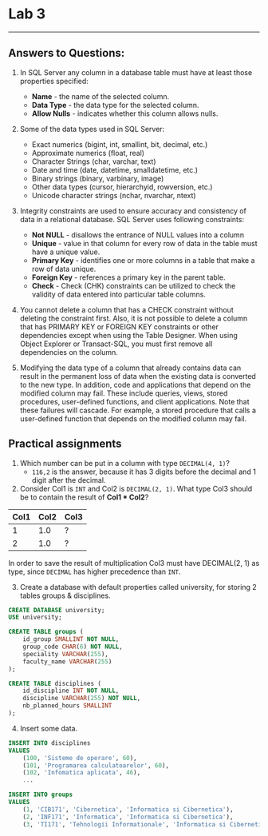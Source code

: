 # Lab 3
---
## Answers to Questions:

1. In SQL Server any column in a database table must have at least those properties specified:
    - **Name** - the name of the selected column.
    - **Data Type** - the data type for the selected column.
    - **Allow Nulls** - indicates whether this column allows nulls.

2. Some of the data types used in SQL Server:
    - Exact numerics (bigint, int, smallint, bit, decimal, etc.)
    - Approximate numerics (float, real)
    - Character Strings (char, varchar, text)
    - Date and time (date, datetime, smalldatetime, etc.)
    - Binary strings (binary, varbinary, image)
    - Other data types (cursor, hierarchyid, rowversion, etc.)
    - Unicode character strings (nchar, nvarchar, ntext)

3. Integrity constraints are used to ensure accuracy and consistency of data in a relational database. SQL Server uses following constraints:
    - **Not NULL** - disallows the entrance of NULL values into a column
    - **Unique** - value in that column for every row of data in the table must have a unique value.
    - **Primary Key** - identifies one or more columns in a table that make a row of data unique.
    - **Foreign Key** - references a primary key in the parent table.
    - **Check** - Check (CHK) constraints can be utilized to check the validity of data entered into particular table columns.

4. You cannot delete a column that has a CHECK constraint without deleting the constraint first. Also, it is not possible to delete a column that has PRIMARY KEY or FOREIGN KEY constraints or other dependencies except when using the Table Designer. When using Object Explorer or Transact-SQL, you must first remove all dependencies on the column.

5. Modifying the data type of a column that already contains data can result in the permanent loss of data when the existing data is converted to the new type. In addition, code and applications that depend on the modified column may fail. These include queries, views, stored procedures, user-defined functions, and client applications. Note that these failures will cascade. For example, a stored procedure that calls a user-defined function that depends on the modified column may fail.

## Practical assignments
1.  Which number can be put in a column with type `DECIMAL(4, 1)`?
    - `116,2` is the answer, because it has 3 digits before the decimal and 1 digit after the decimal.
2. Consider Col1 is `INT` and Col2 is `DECIMAL(2, 1)`. What type Col3 should be to contain the result of **Col1 * Col2**?

| Col1 | Col2 | Col3 |
|------|------|------|
| 1    | 1.0  | ?    |
| 2    | 1.0  | ?    |

  In order to save the result of multiplication Col3 must have DECIMAL(2, 1) as type, since `DECIMAL` has higher precedence than `INT`.

3. Create a database with default properties called university, for storing 2 tables groups & disciplines.

```SQL
CREATE DATABASE university;
USE university;

CREATE TABLE groups (
    id_group SMALLINT NOT NULL,
    group_code CHAR(6) NOT NULL,
    speciality VARCHAR(255),
    faculty_name VARCHAR(255)
);

CREATE TABLE disciplines (
    id_discipline INT NOT NULL,
    discipline VARCHAR(255) NOT NULL,
    nb_planned_hours SMALLINT
);
```

4. Insert some data.

```SQL
INSERT INTO disciplines
VALUES
    (100, 'Sisteme de operare', 60),
    (101, 'Programarea calculatoarelor', 60),
    (102, 'Infomatica aplicata', 46),
    ...

INSERT INTO groups
VALUES
    (1, 'CIB171', 'Cibernetica', 'Informatica si Cibernetica'),
    (2, 'INF171', 'Informatica', 'Informatica si Cibernetica'),
    (3, 'TI171', 'Tehnologii Informationale', 'Informatica si Cibernetica');
```
